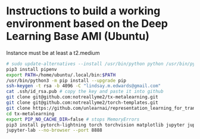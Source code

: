 # Instructions to build a working environment based on the Deep Learning Base AMI (Ubuntu)

Instance must be at least a t2.medium

```bash
# sudo update-alternatives --install /usr/bin/python python /usr/bin/python3.7.6
pip3 install pipenv
export PATH=/home/ubuntu/.local/bin:$PATH
/usr/bin/python3 -m pip install --upgrade pip
ssh-keygen -t rsa -b 4096 -C "lindsay.m.edwards@gmail.com"
cat .ssh/id_rsa.pub # copy the key and paste it into github
git clone git@github.com:notreallyme2/tx-metalearning.git
git clone git@github.com:notreallyme2/torch-templates.git
git clone https://github.com/unlearnai/representation_learning_for_transcriptomics.git
cd tx-metalearning
export PIP_NO_CACHE_DIR=false # stops MemoryErrors
pip3 install pytorch-lightning torch torchvision matplotlib jupyter jupyterlab
jupyter-lab --no-browser --port 8888
```